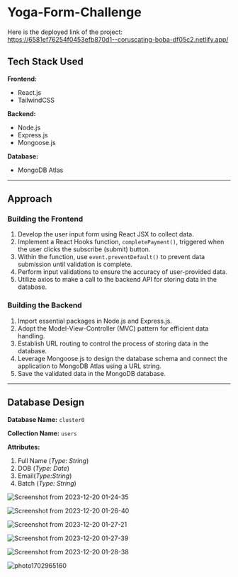 # Yoga-Form-Challenge
Here is the deployed link of the project: https://6581ef76254f0453efb870d1--coruscating-boba-df05c2.netlify.app/


## Tech Stack Used

**Frontend:**
- React.js
- TailwindCSS

**Backend:**
- Node.js
- Express.js
- Mongoose.js

**Database:**
- MongoDB Atlas

---

## Approach

### Building the Frontend

1. Develop the user input form using React JSX to collect data.
2. Implement a React Hooks function, `completePayment()`, triggered when the user clicks the subscribe (submit) button.
3. Within the function, use `event.preventDefault()` to prevent data submission until validation is complete.
4. Perform input validations to ensure the accuracy of user-provided data.
5. Utilize axios to make a call to the backend API for storing data in the database.

### Building the Backend

1. Import essential packages in Node.js and Express.js.
2. Adopt the Model-View-Controller (MVC) pattern for efficient data handling.
3. Establish URL routing to control the process of storing data in the database.
4. Leverage Mongoose.js to design the database schema and connect the application to MongoDB Atlas using a URL string.
5. Save the validated data in the MongoDB database.

---

## Database Design

**Database Name:** `cluster0`

**Collection Name:** `users`

**Attributes:**
1. Full Name (*Type: String*)
2. DOB (*Type: Date*)
3. Email(*Type:String*) 
4. Batch (*Type: String*)

![Screenshot from 2023-12-20 01-24-35](https://github.com/tanishk-agarwal/Yoga-Form-Challenge/assets/88491381/d26ad0c2-786f-4ffc-9217-b3d179af6ebe)

![Screenshot from 2023-12-20 01-26-40](https://github.com/tanishk-agarwal/Yoga-Form-Challenge/assets/88491381/0b14120e-8214-4525-9e00-ef1d4a6d34b8)

![Screenshot from 2023-12-20 01-27-21](https://github.com/tanishk-agarwal/Yoga-Form-Challenge/assets/88491381/9332aeb6-1966-44c5-a7b0-8c0ee5ef4eff)

![Screenshot from 2023-12-20 01-27-39](https://github.com/tanishk-agarwal/Yoga-Form-Challenge/assets/88491381/d67f79a1-1ddd-45b7-8d39-af4b91ec70c1)

![Screenshot from 2023-12-20 01-28-38](https://github.com/tanishk-agarwal/Yoga-Form-Challenge/assets/88491381/ee4e5e46-c121-49b8-a6d7-46ca16185340)

![photo1702965160](https://github.com/tanishk-agarwal/Yoga-Form-Challenge/assets/88491381/70974dc9-3f9a-4f20-9988-2b48738c2c5c)

